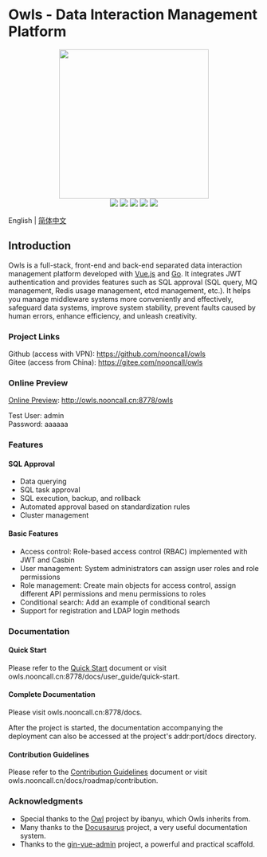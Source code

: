 
# Owls - Data Interaction Management Platform

<div align="center">
<img src="https://img0.baidu.com/it/u=2822765666,2555722031&fm=253&fmt=auto&app=138&f=JPEG?w=500&h=501" width="300" height="300" />
</div>
<div align="center">
<img src="https://img.shields.io/badge/golang-1.16-blue"/>
<img src="https://img.shields.io/badge/gin-1.7.0-lightBlue"/>
<img src="https://img.shields.io/badge/vue-3.2.25-brightgreen"/>
<img src="https://img.shields.io/badge/element--plus-2.0.1-green"/>
<img src="https://img.shields.io/badge/gorm-1.22.5-red"/>
</div>

English | [简体中文](./README.md)

## Introduction

Owls is a full-stack, front-end and back-end separated data interaction management platform developed with [Vue.js](https://vuejs.org) and [Go](https://go.dev/). It integrates JWT authentication and provides features such as SQL approval (SQL query, MQ management, Redis usage management, etcd management, etc.). It helps you manage middleware systems more conveniently and effectively, safeguard data systems, improve system stability, prevent faults caused by human errors, enhance efficiency, and unleash creativity.

### Project Links

Github (access with VPN): https://github.com/nooncall/owls  
Gitee (access from China): https://gitee.com/nooncall/owls

### Online Preview

[Online Preview](http://owls.nooncall.cn:8778/owls): http://owls.nooncall.cn:8778/owls

Test User: admin  
Password: aaaaaa

### Features

#### SQL Approval

- Data querying
- SQL task approval
- SQL execution, backup, and rollback
- Automated approval based on standardization rules
- Cluster management

#### Basic Features

- Access control: Role-based access control (RBAC) implemented with JWT and Casbin
- User management: System administrators can assign user roles and role permissions
- Role management: Create main objects for access control, assign different API permissions and menu permissions to roles
- Conditional search: Add an example of conditional search
- Support for registration and LDAP login methods

### Documentation

#### Quick Start

Please refer to the [Quick Start](./docs/user_guide/quick-start.md) document or visit owls.nooncall.cn:8778/docs/user_guide/quick-start.

#### Complete Documentation

Please visit owls.nooncall.cn:8778/docs.

After the project is started, the documentation accompanying the deployment can also be accessed at the project's addr:port/docs directory.

#### Contribution Guidelines

Please refer to the [Contribution Guidelines](./docs/roadmap/contribution.md) document or visit owls.nooncall.cn/docs/roadmap/contribution.

### Acknowledgments

- Special thanks to the [Owl](https://github.com/ibanyu/owl) project by ibanyu, which Owls inherits from.
- Many thanks to the [Docusaurus](https://github.com/facebook/docusaurus) project, a very useful documentation system.
- Thanks to the [gin-vue-admin](https://github.com/flipped-aurora/gin-vue-admin) project, a powerful and practical scaffold.